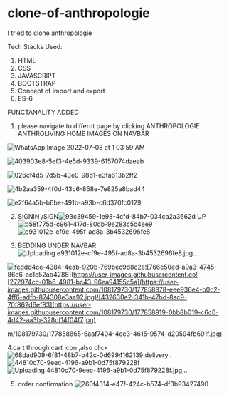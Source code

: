 # clone-of-anthropologie

I tried to clone anthropologie 

Tech Stacks Used:
1. HTML
2. CSS
3. JAVASCRIPT
4. BOOTSTRAP
5. Concept of import and export
6. ES-6

FUNCTANALITY ADDED

1.  please  navigate to differnt page by clicking ANTHROPOLOGIE ANTHROLIVING HOME IMAGES ON NAVBAR 

![WhatsApp Image 2022-07-08 at 1 03 59 AM](https://user-images.githubusercontent.com/108179730/177857980-81fa1644-a150-43f7-ade0-966cbd9153e5.jpeg)

![403903e8-5ef3-4e5d-9339-6157074daeab](https://user-images.githubusercontent.com/108179730/177858248-dc8ed1a6-450d-4661-bdc8-360120ae7cef.jpg)

![026cf4d5-7d5b-43e0-98b1-e3fa613b2ff2](https://user-images.githubusercontent.com/108179730/177858401-d456b5fe-0da7-46a4-8f3a-28c144f8b75a.jpg)

![4b2aa359-4f0d-43c6-858e-7e825a8bad44](https://user-images.githubusercontent.com/108179730/177858426-a28f012c-4c1b-4f65-9257-860510ab0b23.jpg)

![e2f64a5b-b6be-491b-a93b-c6d370fc0129](https://user-images.githubusercontent.com/108179730/177858447-092d0dcc-e99d-4781-b664-4e6ed4f50524.jpg)


2. SIGNIN /SIGN![93c39459-1e98-4cfd-84b7-034ca2a3662d](https://user-images.githubusercontent.com/108179730/177858556-5fe30fec-3a5a-4472-b61e-e8cce28ef88b.jpg)
UP ![b58f775d-c961-417d-80db-9e283c5c4ee9](https://user-images.githubusercontent.com/108179730/177858623-1b30cfbf-8972-4784-89c3-9ddf37ebffab.jpg)
![e931012e-cf9e-495f-ad8a-3b4532696fe8](https://user-images.githubusercontent.com/108179730/177858779-a32538a9-d74c-484c-aed7-3e12a0214e2a.jpg)

3. BEDDING UNDER NAVBAR
![Uploading e931012e-cf9e-495f-ad8a-3b4532696fe8.jpg…]()

![fcddd4ce-4384-4eab-920b-769bec9d8c2e](https://user-images.githubusercontent.com/108179730/177858849-861b3e7d-6385-4361-8b11-e3f67d0d4174.jpg)![766e50ed-a9a3-4745-86e6-ac1e52ab4288](https://user-images.githubusercontent.co![272974cc-01b6-4981-bc43-96ea94155c5a](https://user-images.githubusercontent.com/108179730/177858878-eee936e4-b0c2-4ff6-adfb-874308e3aa92.jpg)![432630e2-341b-47bd-8ac9-70f862d6ef83](https://user-images.githubusercontent.com/108179730/177858919-0bb8b019-c6c0-4d42-aa3b-328cf14f04f7.jpg)



m/108179730/177858865-6aaf7404-4ce3-4615-9574-d20594fb691f.jpg)


4.cart through cart icon ,also click![68dad909-6f81-48b7-b42c-0d6994162139](https://user-images.githubusercontent.com/108179730/177859016-0db70734-e321-465b-96e1-f810719e467a.jpg)
 delivery .
![44810c70-9eec-4196-a9b1-0d75f879228f](https://user-images.githubusercontent.com/108179730/177859053-72ad6a57-849e-455a-b91f-ea9d4dd247d2.jpg)
![Uploading 44810c70-9eec-4196-a9b1-0d75f879228f.jpg…]()

5. order confirmation 
![260f4314-e47f-424c-b574-df3b93427490](https://user-images.githubusercontent.com/108179730/177859123-5e73e54d-c9b6-45d1-a43e-d7cee6428e65.jpg)




